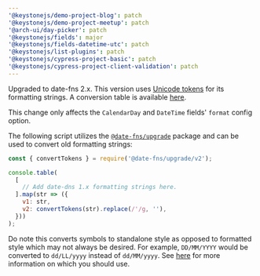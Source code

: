 ```yaml
---
'@keystonejs/demo-project-blog': patch
'@keystonejs/demo-project-meetup': patch
'@arch-ui/day-picker': patch
'@keystonejs/fields': major
'@keystonejs/fields-datetime-utc': patch
'@keystonejs/list-plugins': patch
'@keystonejs/cypress-project-basic': patch
'@keystonejs/cypress-project-client-validation': patch
---
```


Upgraded to date-fns 2.x. This version uses [Unicode tokens](https://www.unicode.org/reports/tr35/tr35-dates.html#Date_Field_Symbol_Table) for its formatting strings. A conversion table is available [here](https://github.com/date-fns/date-fns/blob/master/CHANGELOG.md#200---2019-08-20).

This change only affects the `CalendarDay` and `DateTime` fields' `format` config option.

The following script utilizes the [`@date-fns/upgrade`](https://github.com/date-fns/date-fns-upgrade) package and can be used to convert old formatting strings:

```js
const { convertTokens } = require('@date-fns/upgrade/v2');

console.table(
  [
    // Add date-dns 1.x formatting strings here.
  ].map(str => ({
    v1: str,
    v2: convertTokens(str).replace(/'/g, ''),
  }))
);
```

Do note this converts symbols to standalone style as opposed to formatted style which may not always be desired. For example, `DD/MM/YYYY` would be converted to `dd/LL/yyyy` instead of `dd/MM/yyyy`. See [here](http://cldr.unicode.org/translation/date-time-1/date-time#TOC-Stand-Alone-vs.-Format-Styles) for more information on which you should use.

